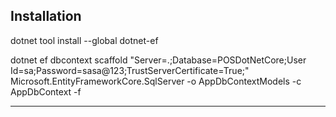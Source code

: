 




Installation
----------------------------------------------------------


dotnet tool install --global dotnet-ef

dotnet ef dbcontext scaffold "Server=.;Database=POSDotNetCore;User Id=sa;Password=sasa@123;TrustServerCertificate=True;" Microsoft.EntityFrameworkCore.SqlServer -o AppDbContextModels -c AppDbContext -f


--------------------------------------------------------------



